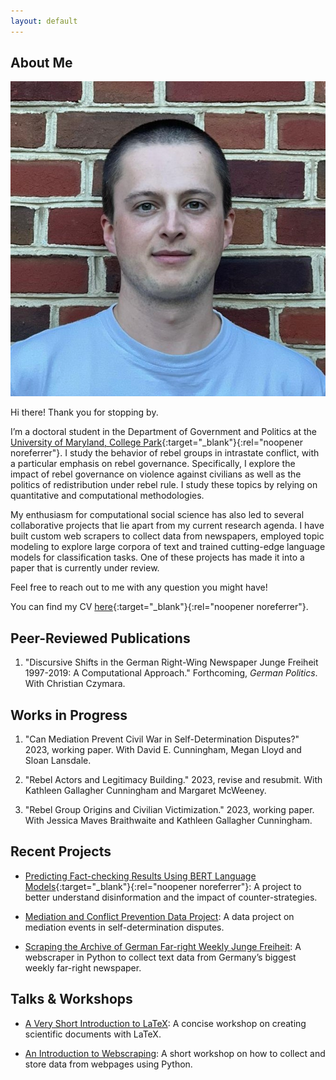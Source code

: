 ```yaml
---
layout: default
---
```


## About Me

<img class="profile-picture" src="profile.jpg">

Hi there! Thank you for stopping by.

I’m a doctoral student in the Department of Government and Politics at the [University of Maryland, College Park](https://gvpt.umd.edu/){:target="_blank"}{:rel="noopener noreferrer"}. I study the behavior of rebel groups in intrastate conflict, with a particular emphasis on rebel governance. Specifically, I explore the impact of rebel governance on violence against civilians as well as the politics of redistribution under rebel rule. I study these topics by relying on quantitative and computational methodologies.

My enthusiasm for computational social science has also led to several collaborative projects that lie apart from my current research agenda. I have built custom web scrapers to collect data from newspapers, employed topic modeling to explore large corpora of text and trained cutting-edge language models for classification tasks. One of these projects has made it into a paper that is currently under review.

Feel free to reach out to me with any question you might have!

You can find my CV [here](/pdfs/cv_bauer.pdf){:target="_blank"}{:rel="noopener noreferrer"}.

## Peer-Reviewed Publications

1. "Discursive Shifts in the German Right-Wing Newspaper Junge Freiheit 1997-2019: A Computational Approach." Forthcoming, *German Politics*. With Christian Czymara.

## Works in Progress

1. "Can Mediation Prevent Civil War in Self-Determination Disputes?" 2023, working paper. With David E. Cunningham, Megan Lloyd and Sloan Lansdale.

2. "Rebel Actors and Legitimacy Building." 2023, revise and resubmit. With Kathleen Gallagher Cunningham and Margaret McWeeney. 

3. "Rebel Group Origins and Civilian Victimization." 2023, working paper. With Jessica Maves Braithwaite and Kathleen Gallagher Cunningham.




## Recent Projects

* [Predicting Fact-checking Results Using BERT Language Models](https://ilcss.umd.edu/political-communication/){:target="_blank"}{:rel="noopener noreferrer"}: A project to better understand disinformation and the impact of counter-strategies.

* [Mediation and Conflict Prevention Data Project](/mediation): A data project on mediation events in self-determination disputes.

* [Scraping the Archive of German Far-right Weekly Junge Freiheit](/jf): A webscraper in Python to collect text data from Germany’s biggest weekly far-right newspaper.

## Talks & Workshops

* [A Very Short Introduction to LaTeX](/latex): A concise workshop on creating scientific documents with LaTeX.

* [An Introduction to Webscraping](/scraper): A short workshop on how to collect and store data from webpages using Python. 
